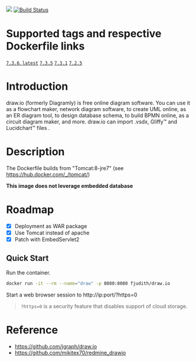 [![](https://images.microbadger.com/badges/image/fjudith/draw.io.svg)](https://microbadger.com/images/fjudith/draw.io "Get your own image badge on microbadger.com")
[![Build Status](https://travis-ci.org/fjudith/docker-draw.io.svg?branch=master)](https://travis-ci.org/fjudith/docker-draw.io)

# Supported tags and respective Dockerfile links

[`7.3.6`, `latest`](https://github.com/fjudith/docker-draw.io/tree/7.3.6)
[`7.3.5`](https://github.com/fjudith/docker-draw.io/tree/7.3.5)
[`7.3.1`](https://github.com/fjudith/docker-draw.io/tree/7.3.1)
[`7.2.5`](https://github.com/fjudith/docker-draw.io/tree/7.2.5)

# Introduction

draw.io (formerly Diagramly) is free online diagram software. You can use it as a flowchart maker, network diagram software, to create UML online, as an ER diagram tool, to design database schema, to build BPMN online, as a circuit diagram maker, and more. draw.io can import .vsdx, Gliffy™ and Lucidchart™ files . 

 # Description

The Dockerfile builds from "Tomcat:8-jre7" (see https://hub.docker.com/_/tomcat/)

**This image does not leverage embedded database**

# Roadmap

* [x] Deployment as WAR package
* [x] Use Tomcat instead of apache
* [x] Patch with EmbedServlet2

## Quick Start

Run the container.

```bash
docker run -it --rm --name="draw" -p 8080:8080 fjudith/draw.io
```

Start a web browser session to http://ip:port/?https=0

> `?https=0` is a security feature that disables support of cloud storage.


# Reference

* https://github.com/jgraph/draw.io
* https://github.com/mikitex70/redmine_drawio
